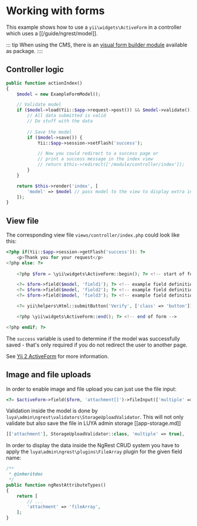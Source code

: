 
# Working with forms

This example shows how to use a `yii\widgets\ActiveForm` in a controller which uses a [[/guide/ngrest/model]]. 

::: tip
When using the CMS, there is an [visual form builder module](https://github.com/luyadev/luya-module-forms) available as package.
::::

## Controller logic

```php
public function actionIndex()
{
    $model = new ExampleFormModel();

    // Validate model
    if ($model->load(Yii::$app->request->post()) && $model->validate()) {
        // All data submitted is valid
        // Do stuff with the data
        
        // Save the model
        if ($model->save()) {
            Yii::$app->session->setFlash('success');

            // Now you could redirect to a success page or
            // print a success message in the index view
            // return $this->redirect(['/module/controller/index']);
        }
    }

    return $this->render('index', [
        'model' => $model // pass model to the view to display extra informations
    ]);
}
```

## View file

The corresponding view file `views/controller/index.php` could look like this:

```php
<?php if(Yii::$app->session->getFlash('success')): ?>
    <p>Thank you for your request</p>
<?php else: ?>
        
    <?php $form = \yii\widgets\ActiveForm::begin(); ?> <!-- start of form -->

    <?= $form->field($model, 'field1'); ?> <!-- example field definition -->
    <?= $form->field($model, 'field2'); ?> <!-- example field definition -->
    <?= $form->field($model, 'field3'); ?> <!-- example field definition -->

    <?= yii\helpers\Html::submitButton('Verify', ['class' => 'button']) ?>

    <?php \yii\widgets\ActiveForm::end(); ?> <!-- end of form -->

<?php endif; ?>
```

The `success` variable is used to determine if the model was successfully saved - that's only required if you do not redirect the user to another page.

See [Yii 2 ActiveForm](https://www.yiiframework.com/doc-2.0/yii-widgets-activeform.html) for more information.

## Image and file uploads

In order to enable image and file upload you can just use the file input:

```php
<?= $activeForm->field($form, 'attachment[]')->fileInput(['multiple' => true, 'accept' => 'file/*']) ?>
```

Validation inside the model is done by `luya\admin\ngrest\validators\StorageUploadValidator`. This will not only validate but also save the file in LUYA admin storage [[app-storage.md]]

```php
[['attachment'], StorageUploadValidator::class, 'multiple' => true],
```

In order to display the data inside the NgRest CRUD system you have to apply the `luya\admin\ngrest\plugins\FileArray` plugin for the given field name:

```php
/**
 * @inheritdoc
 */
public function ngRestAttributeTypes()
{
    return [
        // ...
        'attachment' => 'fileArray',
    ];
}
```
